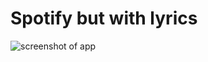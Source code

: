 # Spotify but with lyrics

<img src="https://i.ibb.co/ft8BD1P/scrnli-20-03-2021-05-21-10.png" alt="screenshot of app">
